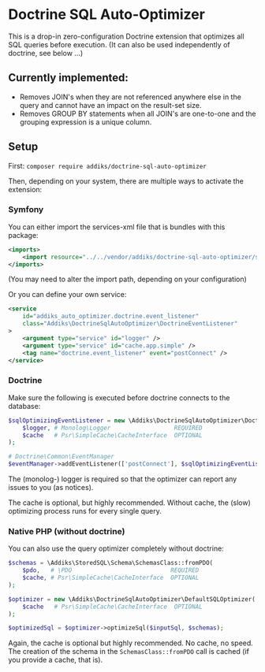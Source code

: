 # Doctrine SQL Auto-Optimizer

This is a drop-in zero-configuration Doctrine extension that optimizes all SQL queries before execution.
(It can also be used independently of doctrine, see below ...)

## Currently implemented:

* Removes JOIN's when they are not referenced anywhere else in the query and cannot have an impact on the result-set
  size.
* Removes GROUP BY statements when all JOIN's are one-to-one and the grouping expression is a unique column.

## Setup

First: `composer require addiks/doctrine-sql-auto-optimizer`

Then, depending on your system, there are multiple ways to activate the extension:

### Symfony

You can either import the services-xml file that is bundles with this package:

```xml
<imports>
    <import resource="../../vendor/addiks/doctrine-sql-auto-optimizer/symfony-services.xml" />
</imports>
```
(You may need to alter the import path, depending on your configuration)

Or you can define your own service:

```xml
<service
    id="addiks_auto_optimizer.doctrine.event_listener"
    class="Addiks\DoctrineSqlAutoOptimizer\DoctrineEventListener"
>
    <argument type="service" id="logger" />
    <argument type="service" id="cache.app.simple" />
    <tag name="doctrine.event_listener" event="postConnect" />
</service>
```

### Doctrine

Make sure the following is executed before doctrine connects to the database:

```php
$sqlOptimizingEventListener = new \Addiks\DoctrineSqlAutoOptimizer\DoctrineEventListener(
    $logger, # Monolog\Logger                  REQUIRED
    $cache   # Psr\SimpleCache\CacheInterface  OPTIONAL
);

# Doctrine\Common\EventManager
$eventManager->addEventListener(['postConnect'], $sqlOptimizingEventListener);
```

The (monolog-) logger is required so that the optimizer can report any issues to you (as notices).

The cache is optional, but highly recommended. Without cache, the (slow) optimizing process runs for every single query.

### Native PHP (without doctrine)

You can also use the query optimizer completely without doctrine:

```php
$schemas = \Addiks\StoredSQL\Schema\SchemasClass::fromPDO(
    $pdo,   # \PDO                            REQUIRED
    $cache, # Psr\SimpleCache\CacheInterface  OPTIONAL
);

$optimizer = new \Addiks\DoctrineSqlAutoOptimizer\DefaultSQLOptimizer(
    $cache   # Psr\SimpleCache\CacheInterface  OPTIONAL
);

$optimizedSql = $optimizer->optimizeSql($inputSql, $schemas);
```

Again, the cache is optional but highly recommended. No cache, no speed.
The creation of the schema in the `SchemasClass::fromPDO` call is cached (if you provide a cache, that is).

